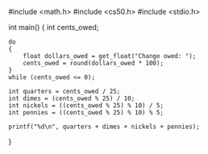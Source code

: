 #include <math.h>
#include <cs50.h>
#include <stdio.h>

int main()
{
    int cents_owed;

    do
    {
        float dollars_owed = get_float("Change owed: ");
        cents_owed = round(dollars_owed * 100);
    }
    while (cents_owed <= 0);

    int quarters = cents_owed / 25;
    int dimes = (cents_owed % 25) / 10;
    int nickels = ((cents_owed % 25) % 10) / 5;
    int pennies = ((cents_owed % 25) % 10) % 5;

    printf("%d\n", quarters + dimes + nickels + pennies);
}
